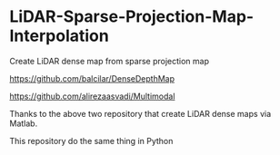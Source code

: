 # LiDAR-Sparse-Projection-Map-Interpolation
Create LiDAR dense map from sparse projection map 

https://github.com/balcilar/DenseDepthMap

https://github.com/alirezaasvadi/Multimodal

Thanks to the above two repository that create LiDAR dense maps via Matlab.

This repository do the same thing in Python

